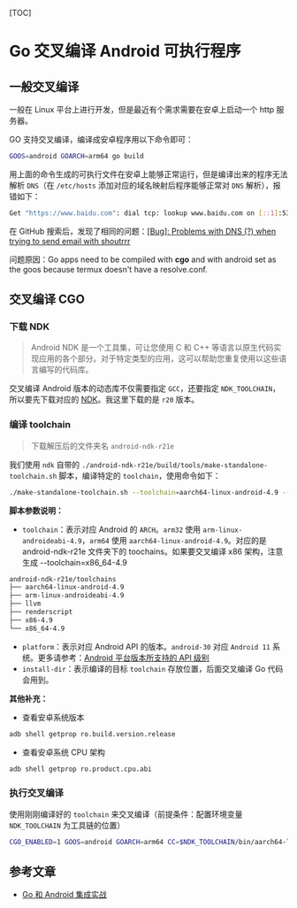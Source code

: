 [TOC]

# Go 交叉编译 Android 可执行程序

## 一般交叉编译

一般在 Linux 平台上进行开发，但是最近有个需求需要在安卓上启动一个 http 服务器。

GO 支持交叉编译，编译成安卓程序用以下命令即可：

```bash
GOOS=android GOARCH=arm64 go build
```

用上面的命令生成的可执行文件在安卓上能够正常运行，但是编译出来的程序无法解析 `DNS`（在 `/etc/hosts` 添加对应的域名映射后程序能够正常对 `DNS` 解析），报错如下：

```bash
Get "https://www.baidu.com": dial tcp: lookup www.baidu.com on [::1]:53: read udp [::1]:42913->[::1]:53: read: connection refused
```

在 GitHub 搜索后，发现了相同的问题：[[Bug]: Problems with DNS (?) when trying to send email with shoutrrr](https://github.com/termux/termux-app/issues/3156#issuecomment-1396136966)

问题原因：Go apps need to be compiled with **cgo** and with android set as the goos because termux doesn't have a resolve.conf.

## 交叉编译 CGO

### 下载 NDK

>Android NDK 是一个工具集，可让您使用 C 和 C++ 等语言以原生代码实现应用的各个部分。对于特定类型的应用，这可以帮助您重复使用以这些语言编写的代码库。

交叉编译 Android 版本的动态库不仅需要指定 `GCC`，还要指定 `NDK_TOOLCHAIN`，所以要先下载对应的 [NDK](https://github.com/android/ndk/wiki/Unsupported-Downloads)。我这里下载的是 `r20` 版本。

### 编译 toolchain

> 下载解压后的文件夹名 `android-ndk-r21e`

我们使用 `ndk` 自带的 `./android-ndk-r21e/build/tools/make-standalone-toolchain.sh` 脚本，编译特定的 `toolchain`，使用命令如下：

```bash
./make-standalone-toolchain.sh --toolchain=aarch64-linux-android-4.9 --platform=android-30 --install-dir=~/toolchains/ndk_toolchain
```

**脚本参数说明：**

- `toolchain`：表示对应 Android 的 `ARCH`。`arm32` 使用 `arm-linux-androideabi-4.9`，`arm64` 使用 `aarch64-linux-android-4.9`。对应的是 android-ndk-r21e 文件夹下的 toochains。如果要交叉编译 x86 架构，注意生成 --toolchain=x86_64-4.9

```bash
android-ndk-r21e/toolchains
├── aarch64-linux-android-4.9
├── arm-linux-androideabi-4.9
├── llvm
├── renderscript
├── x86-4.9
└── x86_64-4.9
```

- `platform`：表示对应 Android API 的版本。`android-30` 对应 `Android 11` 系统。更多请参考：[Android 平台版本所支持的 API 级别](https://developer.android.google.cn/guide/topics/manifest/uses-sdk-element?hl=zh-cn)
- `install-dir`：表示编译的目标 `toolchain` 存放位置，后面交叉编译 Go 代码会用到。

**其他补充：**

- 查看安卓系统版本

```bash
adb shell getprop ro.build.version.release
```

- 查看安卓系统 CPU 架构

```bash
adb shell getprop ro.product.cpu.abi
```

### 执行交叉编译

使用刚刚编译好的 `toolchain` 来交叉编译（前提条件：配置环境变量 `NDK_TOOLCHAIN` 为工具链的位置）

```bash
CGO_ENABLED=1 GOOS=android GOARCH=arm64 CC=$NDK_TOOLCHAIN/bin/aarch64-linux-android-gcc go build
```

## 参考文章

- [Go 和 Android 集成实战](https://zhuanlan.zhihu.com/p/86241233)

